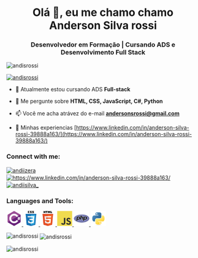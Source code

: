 <h1 align="center">Olá 👋, eu me chamo chamo Anderson Silva rossi</h1>
<h3 align="center">Desenvolvedor em Formação | Cursando ADS e Desenvolvimento Full Stack</h3>

<p align="left"> <img src="https://komarev.com/ghpvc/?username=andisrossi&label=Profile%20views&color=0e75b6&style=flat" alt="andisrossi" /> </p>

<p align="left"> <a href="https://github.com/ryo-ma/github-profile-trophy"><img src="https://github-profile-trophy.vercel.app/?username=andisrossi" alt="andisrossi" /></a> </p>

- 🌱 Atualmente estou cursando ADS **Full-stack**

- 💬 Me pergunte sobre **HTML, CSS, JavaScript, C#, Python**

- 📫 Você me acha atrávez do e-mail **andersonsrossi@gmail.com**

- 📄 Minhas experiencias [https://www.linkedin.com/in/anderson-silva-rossi-39888a163/](https://www.linkedin.com/in/anderson-silva-rossi-39888a163/)

<h3 align="left">Connect with me:</h3>
<p align="left">
<a href="https://twitter.com/andiizera" target="blank"><img align="center" src="https://raw.githubusercontent.com/rahuldkjain/github-profile-readme-generator/master/src/images/icons/Social/twitter.svg" alt="andiizera" height="30" width="40" /></a>
<a href="https://linkedin.com/in/https://www.linkedin.com/in/anderson-silva-rossi-39888a163/" target="blank"><img align="center" src="https://raw.githubusercontent.com/rahuldkjain/github-profile-readme-generator/master/src/images/icons/Social/linked-in-alt.svg" alt="https://www.linkedin.com/in/anderson-silva-rossi-39888a163/" height="30" width="40" /></a>
<a href="https://instagram.com/andiisilva_" target="blank"><img align="center" src="https://raw.githubusercontent.com/rahuldkjain/github-profile-readme-generator/master/src/images/icons/Social/instagram.svg" alt="andiisilva_" height="30" width="40" /></a>
</p>

<h3 align="left">Languages and Tools:</h3>
<p align="left"> <a href="https://www.w3schools.com/cs/" target="_blank" rel="noreferrer"> <img src="https://raw.githubusercontent.com/devicons/devicon/master/icons/csharp/csharp-original.svg" alt="csharp" width="40" height="40"/> </a> <a href="https://www.w3schools.com/css/" target="_blank" rel="noreferrer"> <img src="https://raw.githubusercontent.com/devicons/devicon/master/icons/css3/css3-original-wordmark.svg" alt="css3" width="40" height="40"/> </a> <a href="https://www.w3.org/html/" target="_blank" rel="noreferrer"> <img src="https://raw.githubusercontent.com/devicons/devicon/master/icons/html5/html5-original-wordmark.svg" alt="html5" width="40" height="40"/> </a> <a href="https://developer.mozilla.org/en-US/docs/Web/JavaScript" target="_blank" rel="noreferrer"> <img src="https://raw.githubusercontent.com/devicons/devicon/master/icons/javascript/javascript-original.svg" alt="javascript" width="40" height="40"/> </a> <a href="https://www.php.net" target="_blank" rel="noreferrer"> <img src="https://raw.githubusercontent.com/devicons/devicon/master/icons/php/php-original.svg" alt="php" width="40" height="40"/> </a> <a href="https://www.python.org" target="_blank" rel="noreferrer"> <img src="https://raw.githubusercontent.com/devicons/devicon/master/icons/python/python-original.svg" alt="python" width="40" height="40"/> </a> </p>

<p><img align="left" src="https://github-readme-stats.vercel.app/api/top-langs?username=andisrossi&show_icons=true&locale=en&layout=compact" alt="andisrossi" /></p>

<p>&nbsp;<img align="center" src="https://github-readme-stats.vercel.app/api?username=andisrossi&show_icons=true&locale=en" alt="andisrossi" /></p>

<p><img align="center" src="https://github-readme-streak-stats.herokuapp.com/?user=andisrossi&" alt="andisrossi" /></p>
